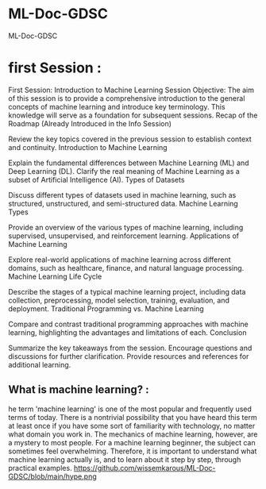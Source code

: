 # ML-Doc-GDSC
ML-Doc-GDSC 
# first Session :
First Session: Introduction to Machine Learning
Session Objective:
The aim of this session is to provide a comprehensive introduction to the general concepts of machine learning and introduce key terminology. This knowledge will serve as a foundation for subsequent sessions.
Recap of the Roadmap (Already Introduced in the Info Session)

Review the key topics covered in the previous session to establish context and continuity.
Introduction to Machine Learning

Explain the fundamental differences between Machine Learning (ML) and Deep Learning (DL).
Clarify the real meaning of Machine Learning as a subset of Artificial Intelligence (AI).
Types of Datasets

Discuss different types of datasets used in machine learning, such as structured, unstructured, and semi-structured data.
Machine Learning Types

Provide an overview of the various types of machine learning, including supervised, unsupervised, and reinforcement learning.
Applications of Machine Learning

Explore real-world applications of machine learning across different domains, such as healthcare, finance, and natural language processing.
Machine Learning Life Cycle

Describe the stages of a typical machine learning project, including data collection, preprocessing, model selection, training, evaluation, and deployment.
Traditional Programming vs. Machine Learning

Compare and contrast traditional programming approaches with machine learning, highlighting the advantages and limitations of each.
Conclusion

Summarize the key takeaways from the session.
Encourage questions and discussions for further clarification.
Provide resources and references for additional learning.
## What is machine learning? : 
he term 'machine learning' is one of the most popular and frequently used terms of today. There is a nontrivial possibility that you have heard this term at least once if you have some sort of familiarity with technology, no matter what domain you work in. The mechanics of machine learning, however, are a mystery to most people. For a machine learning beginner, the subject can sometimes feel overwhelming. Therefore, it is important to understand what machine learning actually is, and to learn about it step by step, through practical examples. 
https://github.com/wissemkarous/ML-Doc-GDSC/blob/main/hype.png
